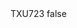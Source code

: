 <?xml version="1.0" encoding="UTF-8"?>
<CustomMetadata xmlns="http://soap.sforce.com/2006/04/metadata">
    <label>TXU723</label>
    <protected>false</protected>
</CustomMetadata>
